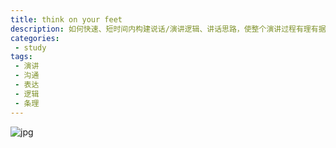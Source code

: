 ```yaml
---
title: think on your feet
description: 如何快速、短时间内构建说话/演讲逻辑、讲话思路，使整个演讲过程有理有据，令人信服。本文所提及的几种技巧，也可适用于日常沟通交流，可有效化解日常对话中因言语不当而引发的尴尬、误解和矛盾。
categories:
 - study
tags:
 - 演讲
 - 沟通
 - 表达
 - 逻辑
 - 条理
---
```


![jpg](https://maggienning.github.io/assets/images/posts/2018-03-18-think-on-your-feet/1.jpg)
